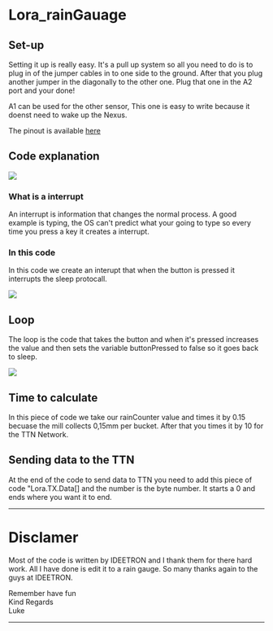 # Lora_rainGauage

## Set-up

<p>Setting it up is really easy.
It's a pull up system so all you need to do is to plug in of the jumper cables in to one side to the ground. After that you plug another jumper in the diagonally to the other one. Plug that one in the A2 port and your done!</p>
<p> A1 can be used for the other sensor, This one is easy to write because it doenst need to wake up the Nexus. </p> 
<p>The pinout is available <a href="https://webshop.ideetron.nl/Nexus">here<a></p>

## Code explanation

![](https://github.com/SmartTechology/Lora_rainGuage/blob/master/readme/interrupt.PNG)

### What is a interrupt
<p> An interrupt is information that changes the normal process. A good example is typing, the OS can't predict what your going to type so every time you press a key it creates a interrupt.

### In this code 
<p> In this code we create an interupt that when the button is pressed it interrupts the sleep protocall.

![](https://github.com/SmartTechology/Lora_rainGuage/blob/master/readme/loop.PNG)

## Loop
The loop is the code that takes the button and when it's pressed increases the value and then sets the variable buttonPressed to false so it goes back to sleep.

![](https://github.com/SmartTechology/Lora_rainGuage/blob/master/readme/rainRead.PNG)

## Time to calculate
In this piece of code we take our rainCounter value and times it by 0.15 becuase the mill collects 0,15mm per bucket. After that you times it by 10 for the TTN Network.

## Sending data to the TTN
At the end of the code to send data to TTN you need to add this piece of code "Lora.TX.Data[] and the number is the byte number. It starts a 0 and ends where you want it to end.
<hr>

# Disclamer
<p> Most of the code is written by IDEETRON and I thank them for there hard work. All I have done is edit it to a rain gauge. So many thanks again to the guys at IDEETRON. 
  
Remember have fun <br>
Kind Regards <br>
Luke
<hr>

